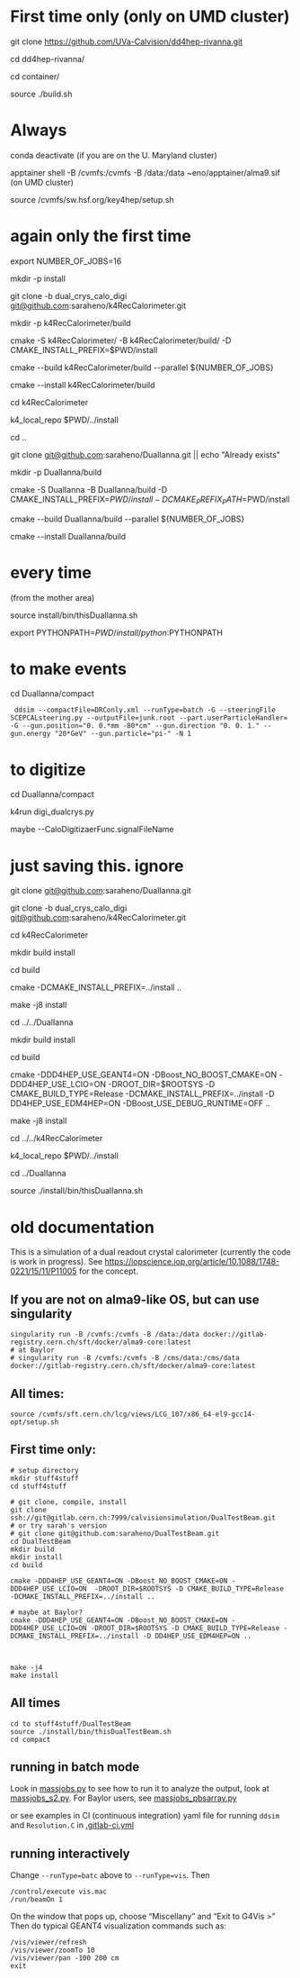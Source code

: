 
# First time only (only on UMD cluster)

git clone https://github.com/UVa-Calvision/dd4hep-rivanna.git

cd dd4hep-rivanna/

cd container/

source ./build.sh


# Always


conda deactivate  (if you are on the U. Maryland cluster)

apptainer shell -B /cvmfs:/cvmfs -B /data:/data ~eno/apptainer/alma9.sif  (on UMD cluster)

source /cvmfs/sw.hsf.org/key4hep/setup.sh


# again only the first time

export NUMBER_OF_JOBS=16


mkdir -p install

git clone -b dual_crys_calo_digi git@github.com:saraheno/k4RecCalorimeter.git

mkdir -p k4RecCalorimeter/build

cmake -S k4RecCalorimeter/ -B k4RecCalorimeter/build/ -D CMAKE_INSTALL_PREFIX=$PWD/install

cmake --build k4RecCalorimeter/build --parallel ${NUMBER_OF_JOBS}

cmake --install k4RecCalorimeter/build

cd k4RecCalorimeter

k4_local_repo $PWD/../install

cd ..

git clone git@github.com:saraheno/DualIanna.git || echo "Already exists"

mkdir -p DualIanna/build

cmake -S DualIanna -B DualIanna/build -D CMAKE_INSTALL_PREFIX=$PWD/install -D CMAKE_PREFIX_PATH=$PWD/install

cmake --build DualIanna/build --parallel ${NUMBER_OF_JOBS}

cmake --install DualIanna/build


# every time

(from the mother area)

source install/bin/thisDualIanna.sh

export PYTHONPATH=$PWD/install/python:$PYTHONPATH

# to make events


cd DualIanna/compact

```
 ddsim --compactFile=DRConly.xml --runType=batch -G --steeringFile SCEPCALsteering.py --outputFile=junk.root --part.userParticleHandler= -G --gun.position="0. 0.*mm -80*cm" --gun.direction "0. 0. 1." --gun.energy "20*GeV" --gun.particle="pi-" -N 1
```

# to digitize

cd DualIanna/compact

k4run digi_dualcrys.py 

maybe --CaloDigitizaerFunc.signalFileName

# just saving this.  ignore

git clone git@github.com:saraheno/DualIanna.git

git clone -b dual_crys_calo_digi git@github.com:saraheno/k4RecCalorimeter.git

cd k4RecCalorimeter

mkdir build install

cd build 

cmake -DCMAKE_INSTALL_PREFIX=../install ..

make -j8 install 


cd ../../DualIanna

mkdir build install

cd build

cmake -DDD4HEP_USE_GEANT4=ON -DBoost_NO_BOOST_CMAKE=ON -DDD4HEP_USE_LCIO=ON -DROOT_DIR=$ROOTSYS -D CMAKE_BUILD_TYPE=Release -DCMAKE_INSTALL_PREFIX=../install -D DD4HEP_USE_EDM4HEP=ON -DBoost_USE_DEBUG_RUNTIME=OFF ..



make -j8 install

cd ../../k4RecCalorimeter

k4_local_repo $PWD/../install

cd ../DualIanna

source ./install/bin/thisDualIanna.sh



# old documentation

This is a simulation of a dual readout crystal calorimeter (currently the code is work in progress).
See https://iopscience.iop.org/article/10.1088/1748-0221/15/11/P11005 for the concept.

## If you are not on alma9-like OS, but can use singularity
```
singularity run -B /cvmfs:/cvmfs -B /data:/data docker://gitlab-registry.cern.ch/sft/docker/alma9-core:latest
# at Baylor
# singularity run -B /cvmfs:/cvmfs -B /cms/data:/cms/data docker://gitlab-registry.cern.ch/sft/docker/alma9-core:latest
```

## All times:
```
source /cvmfs/sft.cern.ch/lcg/views/LCG_107/x86_64-el9-gcc14-opt/setup.sh
```

## First time only:
```
# setup directory
mkdir stuff4stuff
cd stuff4stuff

# git clone, compile, install
git clone ssh://git@gitlab.cern.ch:7999/calvisionsimulation/DualTestBeam.git
# or try sarah's version
# git clone git@github.com:saraheno/DualTestBeam.git
cd DualTestBeam
mkdir build
mkdir install
cd build

cmake -DDD4HEP_USE_GEANT4=ON -DBoost_NO_BOOST_CMAKE=ON -DDD4HEP_USE_LCIO=ON  -DROOT_DIR=$ROOTSYS -D CMAKE_BUILD_TYPE=Release  -DCMAKE_INSTALL_PREFIX=../install ..

# maybe at Baylor?
cmake -DDD4HEP_USE_GEANT4=ON -DBoost_NO_BOOST_CMAKE=ON -DDD4HEP_USE_LCIO=ON -DROOT_DIR=$ROOTSYS -D CMAKE_BUILD_TYPE=Release -DCMAKE_INSTALL_PREFIX=../install -D DD4HEP_USE_EDM4HEP=ON ..



make -j4
make install
```

## All times
```
cd to stuff4stuff/DualTestBeam
source ./install/bin/thisDualTestBeam.sh
cd compact
```

## running in batch mode

Look in [massjobs.py](https://gitlab.cern.ch/calvisionsimulation/DualTestBeam/-/blob/master/compact/massjobs.py) to see how to run it
to analyze the output, look at [massjobs_s2.py](https://gitlab.cern.ch/calvisionsimulation/DualTestBeam/-/blob/master/compact/massjobs_s2.py).
For Baylor users, see [massjobs_pbsarray.py](https://gitlab.cern.ch/calvisionsimulation/DualTestBeam/-/blob/master/compact/massjobs_pbsarray.py)

or see examples in CI (continuous integration) yaml file for running `ddsim` and `Resolution.C` in
[.gitlab-ci.yml](https://gitlab.cern.ch/calvisionsimulation/DualTestBeam/-/blob/master/.gitlab-ci.yml)

## running interactively
Change `--runType=batc` above to `--runType=vis`.
Then
```
/control/execute vis.mac
/run/beamOn 1
```
On the window that pops up, choose “Miscellany” and “Exit to G4Vis >”
Then do typical GEANT4 visualization commands such as:
```
/vis/viewer/refresh
/vis/viewer/zoomTo 10
/vis/viewer/pan -100 200 cm
exit
```
